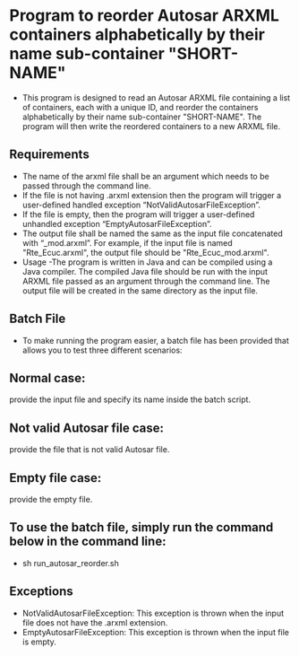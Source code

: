 # Program to reorder Autosar ARXML containers alphabetically by their name sub-container "SHORT-NAME"
- This program is designed to read an Autosar ARXML file containing a list of containers, each with a unique ID, and reorder the containers alphabetically by their name sub-container "SHORT-NAME". The program will then write the reordered containers to a new ARXML file.

## Requirements
- The name of the arxml file shall be an argument which needs to be passed through the command line.
- If the file is not having .arxml extension then the program will trigger a user-defined handled exception “NotValidAutosarFileException”.
- If the file is empty, then the program will trigger a user-defined unhandled exception “EmptyAutosarFileException”.
- The output file shall be named the same as the input file concatenated with “_mod.arxml”. For example, if the input file is named "Rte_Ecuc.arxml", the output file should be "Rte_Ecuc_mod.arxml".
- Usage
-The program is written in Java and can be compiled using a Java compiler. The compiled Java file should be run with the input ARXML file passed as an argument through the command line. The output file will be created in the same directory as the input file.

## Batch File
- To make running the program easier, a batch file has been provided that allows you to test three different scenarios:

## Normal case:
   provide the input file and specify its name inside the batch script.
## Not valid Autosar file case:
   provide the file that is not valid Autosar file.
## Empty file case: 
   provide the empty file.
## To use the batch file, simply run the command below in the command line:
- sh run_autosar_reorder.sh
## Exceptions
- NotValidAutosarFileException: This exception is thrown when the input file does not have the .arxml extension.
- EmptyAutosarFileException: This exception is thrown when the input file is empty.
